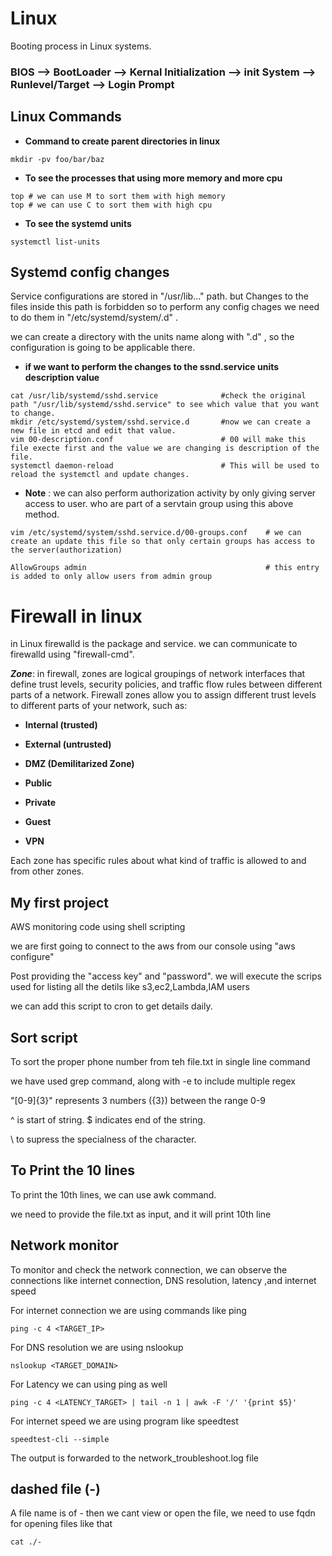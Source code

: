 # Linux 

Booting process in Linux systems.

### BIOS -->  BootLoader -->  Kernal Initialization --> init System --> Runlevel/Target --> Login Prompt 

## Linux Commands

- **Command to create parent directories in linux**
~~~
mkdir -pv foo/bar/baz
~~~

- **To see the processes that using more memory and more cpu**
~~~
top # we can use M to sort them with high memory
top # we can use C to sort them with high cpu
~~~

- **To see the systemd units**
~~~
systemctl list-units
~~~


## Systemd config changes
Service configurations are stored in "/usr/lib..." path. but Changes to the files inside this path is forbidden so to perform any config chages we need to do them in "/etc/systemd/system/<unit>.d" .

we can create a directory with the units name along with ".d" , so the configuration is going to be applicable there.

- **if we want to perform the changes to the ssnd.service units description value**
~~~
cat /usr/lib/systemd/sshd.service              #check the original path "/usr/lib/systemd/sshd.service" to see which value that you want to change.
mkdir /etc/systemd/system/sshd.service.d       #now we can create a new file in etcd and edit that value.
vim 00-description.conf                        # 00 will make this file execte first and the value we are changing is description of the file.
systemctl daemon-reload                        # This will be used to reload the systemctl and update changes.
~~~
- **Note** : we can also perform authorization activity by only giving server access to user. who are part of a servtain group using this above method.
~~~
vim /etc/systemd/system/sshd.service.d/00-groups.conf    # we can create an update this file so that only certain groups has access to the server(authorization)

AllowGroups admin                                        # this entry is added to only allow users from admin group
~~~

# Firewall in linux

in Linux firewalld is the package and service. we can communicate to firewalld using "firewall-cmd".

***Zone***: in firewall, zones are logical groupings of network interfaces that define trust levels, security policies, and traffic flow rules between different parts of a network.
Firewall zones allow you to assign different trust levels to different parts of your network, such as:

- **Internal (trusted)**

- **External (untrusted)**

- **DMZ (Demilitarized Zone)**

- **Public**

- **Private**

- **Guest**

- **VPN**

Each zone has specific rules about what kind of traffic is allowed to and from other zones.

## My first project
AWS monitoring code using shell scripting

we are first going to connect to the aws from our console using
"aws configure"

Post providing the "access key" and "password". we will execute the scrips used for listing all the detils like s3,ec2,Lambda,IAM users

we can add this script to cron to get details daily.

## Sort script

To sort the proper phone number from teh file.txt in single line command

we have used grep command, along with -e to include multiple regex

"[0-9]\{3\}" represents 3 numbers (\{3\}) between the range 0-9

^ is start of string. $ indicates end of the string.

\ to supress the specialness of the character.

## To Print the 10 lines

To print the 10th lines, we can use awk command. 

we need to provide the file.txt as input, and it will print 10th line

## Network monitor

To monitor and check the network connection, we can observe the connections like internet connection, DNS resolution, latency ,and internet speed

For internet connection we are using commands like ping
~~~
ping -c 4 <TARGET_IP>
~~~

For DNS resolution we are using nslookup
~~~
nslookup <TARGET_DOMAIN>
~~~

For Latency we can using ping as well
~~~
ping -c 4 <LATENCY_TARGET> | tail -n 1 | awk -F '/' '{print $5}'
~~~

For internet speed we are using program like speedtest
~~~
speedtest-cli --simple
~~~

The output is forwarded to the network_troubleshoot.log file

## dashed file (-)

A file name is of - then we cant view or open the file, we need to use fqdn for opening files like that
~~~
cat ./-
~~~
